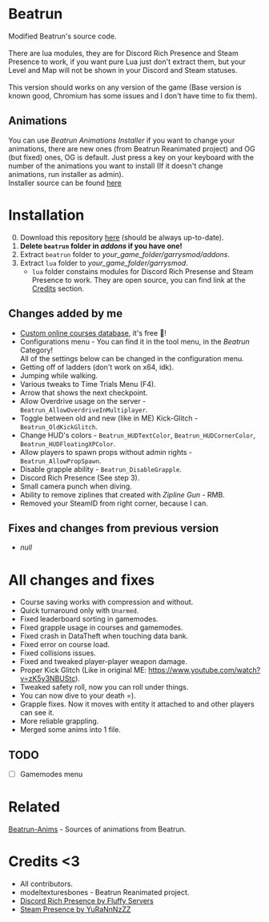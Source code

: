# Beatrun
Modified Beatrun's source code.<br><br>
There are lua modules, they are for Discord Rich Presence and Steam Presence to work, if you want pure Lua just don't extract them, but your Level and Map will not be shown in your Discord and Steam statuses.<br><br>
This version should works on any version of the game (Base version is known good, Chromium has some issues and I don't have time to fix them).

## Animations
You can use *Beatrun Animations Installer* if you want to change your animations, there are new ones (from Beatrun Reanimated project) and OG (but fixed) ones, OG is default. Just press a key on your keyboard with the number of the animations you want to install (If it doesn't change animations, run installer as admin).<br>
Installer source can be found [here](/BeatrunAnimInstaller/)

# Installation
0. Download this repository [here](https://github.com/JonnyBro/beatrun/archive/refs/heads/master.zip) (should be always up-to-date).
1. **Delete `beatrun` folder in *addons* if you have one!**
2. Extract `beatrun` folder to *your_game_folder/garrysmod/addons*.
3. Extract `lua` folder to *your_game_folder/garrysmod*.
	* `lua` folder constains modules for Discord Rich Presense and Steam Presence to work. They are open source, you can find link at the [Credits](https://github.com/JonnyBro/beatrun#credits) section.

## Changes added by me
* [Custom online courses database](https://courses.beatrun.ru), it's free 🤯!
* Configurations menu - You can find it in the tool menu, in the *Beatrun* Category!\
All of the settings below can be changed in the configuration menu.
* Getting off of ladders (don't work on x64, idk).
* Jumping while walking.
* Various tweaks to Time Trials Menu (F4).
* Arrow that shows the next checkpoint.
* Allow Overdrive usage on the server - `Beatrun_AllowOverdriveInMultiplayer`.
* Toggle between old and new (like in ME) Kick-Glitch - `Beatrun_OldKickGlitch`.
* Change HUD's colors - `Beatrun_HUDTextColor`, `Beatrun_HUDCornerColor`, `Beatrun_HUDFloatingXPColor`.
* Allow players to spawn props without admin rights - `Beatrun_AllowPropSpawn`.
* Disable grapple ability - `Beatrun_DisableGrapple`.
* Discord Rich Presence (See step 3).
* Small camera punch when diving.
* Ability to remove ziplines that created with *Zipline Gun* - RMB.
* Removed your SteamID from right corner, because I can.

## Fixes and changes from previous version
* *null*

# All changes and fixes
* Course saving works with compression and without.
* Quick turnaround only with `Unarmed`.
* Fixed leaderboard sorting in gamemodes.
* Fixed grapple usage in courses and gamemodes.
* Fixed crash in DataTheft when touching data bank.
* Fixed error on course load.
* Fixed collisions issues.
* Fixed and tweaked player-player weapon damage.
* Proper Kick Glitch (Like in original ME: https://www.youtube.com/watch?v=zK5y3NBUStc).
* Tweaked safety roll, now you can roll under things.
* You can now dive to your death =).
* Grapple fixes. Now it moves with entity it attached to and other players can see it.
* More reliable grappling.
* Merged some anims into 1 file.

## TODO
- [ ] Gamemodes menu

# Related
[Beatrun-Anims](https://github.com/JonnyBro/beatrun-anims) - Sources of animations from Beatrun.

# Credits <3
* All contributors.
* modeltexturesbones - Beatrun Reanimated project.
* [Discord Rich Presence by Fluffy Servers](https://github.com/fluffy-servers/gmod-discord-rpc)
* [Steam Presence by YuRaNnNzZZ](https://github.com/YuRaNnNzZZ/gmcl_steamrichpresencer)
